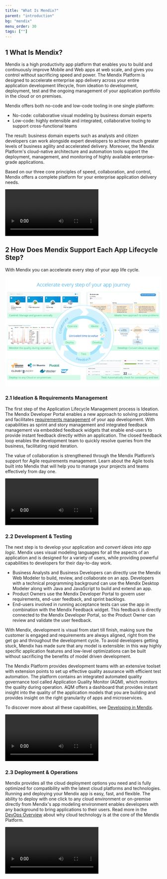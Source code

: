 ```yaml
---
title: "What Is Mendix?"
parent: "introduction"
bg: "mendix"
menu_order: 30
tags: [""]
---
```


## 1 What Is Mendix?

Mendix is a high productivity app platform that enables you to build and continuously improve Mobile and Web apps at web scale, and gives you control without sacrificing speed and power. The Mendix Platform is designed to accelerate enterprise app delivery across your entire application development lifecycle, from ideation to development, deployment, test and the ongoing management of your application portfolio in the cloud or on premises.

Mendix offers both no-code and low-code tooling in one single platform:

* No-code: collaborative visual modeling by business domain experts
* Low-code: highly extensible and integrated, collaborative tooling to support cross-functional teams

The result: business domain experts such as analysts and citizen developers can work alongside expert developers to achieve much greater levels of business agility and accelerated delivery. Moreover, the Mendix Platform's cloud-native architecture and automation tools support the deployment, management, and monitoring of highly available enterprise-grade applications.

Based on our three core principles of speed, collaboration, and control, Mendix offers a complete platform for your enterprise application delivery needs.

<video controls src="attachments/Bring-Business-Knowledge-Into-the-App-Development-Process.mp4">VIDEO</video> 

## 2 How Does Mendix Support Each App Lifecycle Step?

With Mendix you can accelerate every step of your app life cycle.

![](attachments/accelerate-app-journey.png)

### 2.1 Ideation & Requirements Management

The first step of the Application Lifecycle Management process is Ideation. The Mendix Developer Portal enables a new approach to solving problems and facilitates [requirements management](app-lifecycle/requirements-management) of your app development. With capabilities as sprint and story management and integrated feedback management via embedded feedback widgets that enable end-users to provide instant feedback directly within an application. The closed feedback loop enables the development team to quickly resolve queries from the business, facilitating rapid iteration.

The value of collaboration is strengthened through the Mendix Platform’s support for Agile requirements management. Learn about the Agile tools built into Mendix that will help you to manage your projects and teams effectively from day one.

![](attachments/Ideation-Requirements-Management.mp4)

### 2.2 Development & Testing

The next step is to develop your application and *convert ideas into app logic*. Mendix uses visual modeling languages for all the aspects of an application and is designed for a variety of users, while providing powerful capabilities to developers for their day-to-day work.

* Business Analysts and Business Developers can directly use the Mendix Web Modeler to build, review, and collaborate on an app.
Developers with a technical programming background can use the Mendix Desktop Modeler along with Java and JavaScript to build and extend an app.
* Product Owners use the Mendix Developer Portal to govern user requirements, end-user feedback, and sprint backlogs.
* End-users involved in running acceptance tests can use the app in combination with the Mendix Feedback widget. This feedback is directly connected to the Mendix Developer Portal, so the Product Owner can review and validate the user feedback.

With Mendix, development is visual from start till finish, making sure the customer is engaged and requirements are always aligned, right from the get go and throughout the development cycle. To avoid developers getting stuck, Mendix has made sure that any model is extensible: in this way highly specific application features and low-level optimizations can be built without sacrificing the benefits of model driven development.

The Mendix Platform provides development teams with an extensive toolset with extension points to set up effective quality assurance with efficient test automation. The platform contains an integrated automated quality governance tool called Application Quality Monitor (AQM), which monitors the quality during operation. AQM offers a dashboard that provides instant insight into the quality of the application models that you are building and provides insight on the right granularity of apps and microservices.

To discover more about all these capabilities, see [Developing in Mendix](app-lifecycle/developing-in-mendix).

![](attachments/XXX.mp4)

### 2.3 Deployment & Operations

Mendix provides all the cloud deployment options you need and is fully optimized for compatibility with the latest cloud platforms and technologies. Running and deploying your Mendix app is easy, fast, and flexible. The ability to deploy with one click to any cloud environment or on-premise directly from Mendix's app modeling environment enables developers with any background to bring applications to their users. Read more in the [DevOps Overview](app-lifecycle/devops-overview) about why cloud technology is at the core of the Mendix Platform.

![](attachments/XXX.mp4)
